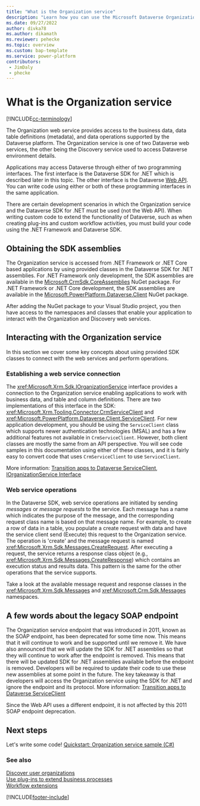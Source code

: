 ```yaml
---
title: "What is the Organization service"
description: "Learn how you can use the Microsoft Dataverse Organization service to work with business data."
ms.date: 09/27/2022
author: divka78
ms.author: dikamath
ms.reviewer: pehecke
ms.topic: overview
ms.custom: bap-template
ms.service: power-platform
contributors:
 - JimDaly
 - phecke
---
```


# What is the Organization service

[!INCLUDE[cc-terminology](../includes/cc-terminology.md)]

The Organization web service provides access to the business data, data table definitions (metadata), and data operations supported by the Dataverse platform. The Organization service is one of two Dataverse web services, the other being the Discovery service used to access Dataverse environment details.

Applications may access Dataverse through either of two programming interfaces. The first interface is the Dataverse SDK for .NET which is described later in this topic. The other interface is the Dataverse [Web API](../webapi/overview.md). You can write code using either or both of these programming interfaces in the same application.

There are certain development scenarios in which the Organization service and the Dataverse SDK for .NET must be used (not the Web API). When writing custom code to extend the functionality of Dataverse, such as when creating plug-ins and custom workflow activities, you must build your code using the .NET Framework and Dataverse SDK.

## Obtaining the SDK assemblies

The Organization service is accessed from .NET Framework or .NET Core based applications by using provided classes in the Dataverse SDK for .NET assemblies. For .NET Framework only development, the SDK assemblies are available in the [Microsoft.CrmSdk.CoreAssemblies](https://www.nuget.org/packages/Microsoft.CrmSdk.CoreAssemblies/) NuGet package. For .NET Framework or .NET Core development, the SDK assemblies are available in the [Microsoft.PowerPlatform.Dataverse.Client](https://www.nuget.org/packages/Microsoft.PowerPlatform.Dataverse.Client) NuGet package.

After adding the NuGet package to your Visual Studio project, you then have access to the namespaces and classes that enable your application to interact with the Organization and Discovery web services.

## Interacting with the Organization service

In this section we cover some key concepts about using provided SDK classes to connect with the web services and perform operations.

### Establishing a web service connection

The <xref:Microsoft.Xrm.Sdk.IOrganizationService> interface provides a connection to the Organization service enabling applications to work with business data, and table and column definitions. There are two implementations of this interface in the SDK: <xref:Microsoft.Xrm.Tooling.Connector.CrmServiceClient> and <xref:Microsoft.PowerPlatform.Dataverse.Client.ServiceClient>. For new application development, you should be using the `ServiceClient` class which supports newer authentication technologies (MSAL) and has a few additional features not available in `CrmServiceClient`. However, both client classes are mostly the same from an API perspective. You will see code samples in this documentation using either of these classes, and it is fairly easy to convert code that uses `CrmServiceClient` to use `ServiceClient`.

More information: [Transition apps to Dataverse ServiceClient](../sdk-client-transition.md), [IOrganizationService Interface](iorganizationservice-interface.md)

### Web service operations

In the Dataverse SDK, web service operations are initiated by sending *messages* or *message requests* to the service. Each message has a name which indicates the purpose of the message, and the corresponding request class name is based on that message name. For example, to create a row of data in a table, you populate a create request with data and have the service client send (Execute) this request to the Organization service. The operation is 'create' and the message request is named <xref:Microsoft.Xrm.Sdk.Messages.CreateRequest>. After executing a request, the service returns a response class object (e.g., <xref:Microsoft.Xrm.Sdk.Messages.CreateResponse>) which contains an execution status and results data. This pattern is the same for the other operations that the service supports.

Take a look at the available message request and response classes in the <xref:Microsoft.Xrm.Sdk.Messages> and <xref:Microsoft.Crm.Sdk.Messages> namespaces.

## A few words about the legacy SOAP endpoint

The Organization service endpoint that was introduced in 2011, known as the SOAP endpoint, has been deprecated for some time now. This means that it will continue to work and be supported until we remove it. We have also announced that we will update the SDK for .NET assemblies so that they will continue to work after the endpoint is removed. This means that there will be updated SDK for .NET assemblies available before the endpoint is removed. Developers will be required to update their code to use these new assemblies at some point in the future. The key takeaway is that developers will access the Organization service using the SDK for .NET and ignore the endpoint and its protocol. More information: [Transition apps to Dataverse ServiceClient](../sdk-client-transition.md)

Since the Web API uses a different endpoint, it is not affected by this 2011 SOAP endpoint deprecation.

## Next steps

Let's write some code! [Quickstart: Organization service sample (C#)](quick-start-org-service-console-app.md)

### See also

[Discover user organizations](../discovery-service.md)  
[Use plug-ins to extend business processes](../plug-ins.md)  
[Workflow extensions](../workflow/workflow-extensions.md)  

[!INCLUDE[footer-include](../../../includes/footer-banner.md)]